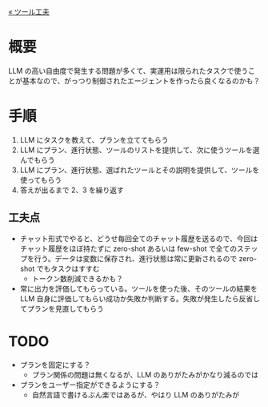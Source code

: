 [« ツール工夫](./03_langchain2.md)

# 概要

LLM の高い自由度で発生する問題が多くて、実運用は限られたタスクで使うことが基本なので、がっつり制御されたエージェントを作ったら良くなるのかも？

# 手順

1. LLM にタスクを教えて、プランを立ててもらう
2. LLM にプラン、進行状態、ツールのリストを提供して、次に使うツールを選んでもらう
3. LLM にプラン、進行状態、選ばれたツールとその説明を提供して、ツールを使ってもらう
4. 答えが出るまで 2、3 を繰り返す

## 工夫点

- チャット形式でやると、どうせ毎回全てのチャット履歴を送るので、今回はチャット履歴をほぼ持たずに zero-shot あるいは few-shot で全てのステップを行う。データは変数に保存され、進行状態は常に更新されるので zero-shot でもタスクはすすむ
  - トークン数削減できるかも？
- 常に出力を評価してもらっている。ツールを使った後、そのツールの結果を LLM 自身に評価してもらい成功か失敗か判断する。失敗が発生したら反省してプランを見直してもらう

# TODO

- プランを固定にする？
  - プラン関係の問題は無くなるが、LLM のありがたみがかなり減るのでは
- プランをユーザー指定ができるようにする？
  - 自然言語で書けるぶん楽ではあるが、やはり LLM のありがたみが
